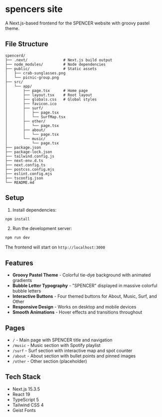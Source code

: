 # spencers site
A Next.js-based frontend for the SPENCER website with groovy pastel theme.

## File Structure

```
spencerd/
├── .next/                # Next.js build output
├── node_modules/         # Node dependencies
├── public/               # Static assets
│   ├── crab-sunglasses.png
│   └── picnic-group.png
├── src/
│   └── app/
│       ├── page.tsx      # Home page
│       ├── layout.tsx    # Root layout
│       ├── globals.css   # Global styles
│       ├── favicon.ico
│       ├── surf/
│       │   ├── page.tsx
│       │   └── SurfMap.tsx
│       ├── other/
│       │   └── page.tsx
│       ├── about/
│       │   └── page.tsx
│       └── music/
│           └── page.tsx
├── package.json
├── package-lock.json
├── tailwind.config.js
├── next-env.d.ts
├── next.config.ts
├── postcss.config.mjs
├── eslint.config.mjs
├── tsconfig.json
└── README.md
```

## Setup

1. Install dependencies:
```bash
npm install
```

2. Run the development server:
```bash
npm run dev
```

The frontend will start on `http://localhost:3000`

## Features

- **Groovy Pastel Theme** - Colorful tie-dye background with animated gradients
- **Bubble Letter Typography** - "SPENCER" displayed in massive colorful bubble letters
- **Interactive Buttons** - Four themed buttons for About, Music, Surf, and Other
- **Responsive Design** - Works on desktop and mobile devices
- **Smooth Animations** - Hover effects and transitions throughout

## Pages

- `/` - Main page with SPENCER title and navigation
- `/music` - Music section with Spotify playlist
- `/surf` - Surf section with interactive map and spot counter
- `/about` - About section with bullet points and pinned images
- `/other` - Other section (placeholder)

## Tech Stack

- Next.js 15.3.5
- React 19
- TypeScript 5
- Tailwind CSS 4
- Geist Fonts 
